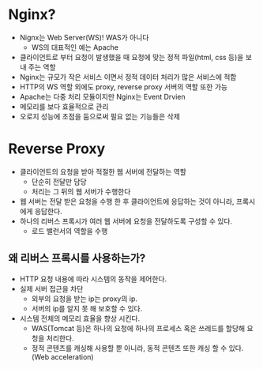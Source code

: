 # Nginx?

- Nignx는 Web Server(WS)! WAS가 아니다
  - WS의 대표적인 예는 Apache
- 클라이언트로 부터 요청이 발생했을 때 요청에 맞는 정적 파일(html, css 등)을 보내 주는 역할
- Nginx는 규모가 작은 서비스 이면서 정적 데이터 처리가 많은 서비스에 적합
- HTTP의 WS 역할 외에도 proxy, reverse proxy 서버의 역할 또한 가능
- Apache는 다중 처리 모듈이지만 Nginx는 Event Drvien
- 메모리를 보다 효율적으로 관리
- 오로지 성능에 초점을 둠으로써 필요 없는 기능들은 삭제

# Reverse Proxy

- 클라이언트의 요청을 받아 적절한 웹 서버에 전달하는 역할
  - 단순히 전달만 담당
  - 처리는 그 뒤의 웹 서버가 수행한다
- 웹 서버는 전달 받은 요청을 수행 한 후 클라이언트에 응답하는 것이 아니라, 프록시에게 응답한다.
- 하나의 리버스 프록시가 여러 웹 서버에 요청을 전달하도록 구성할 수 있다.
  - 로드 밸런서의 역할을 수행

## 왜 리버스 프록시를 사용하는가?

- HTTP 요청 내용에 따라 시스템의 동작을 제어한다.
- 실제 서버 접근을 차단
  - 외부의 요청을 받는 ip는 proxy의 ip.
  - 서버의 ip를 알지 못 해 보호할 수 있다.
- 시스템 전체의 메모리 효율을 향상 시킨다.
  - WAS(Tomcat 등)은 하나의 요청에 하나의 프로세스 혹은 쓰레드를 할당해 요청을 처리한다.
  - 정적 콘텐츠를 캐싱해 사용할 뿐 아니라, 동적 콘텐츠 또한 캐싱 할 수 있다.(Web acceleration)